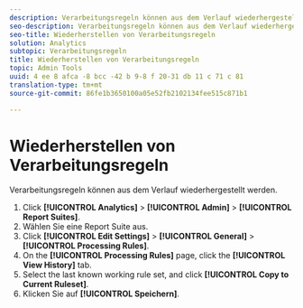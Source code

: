```yaml
---
description: Verarbeitungsregeln können aus dem Verlauf wiederhergestellt werden.
seo-description: Verarbeitungsregeln können aus dem Verlauf wiederhergestellt werden.
seo-title: Wiederherstellen von Verarbeitungsregeln
solution: Analytics
subtopic: Verarbeitungsregeln
title: Wiederherstellen von Verarbeitungsregeln
topic: Admin Tools
uuid: 4 ee 8 afca -8 bcc -42 b 9-8 f 20-31 db 11 c 71 c 81
translation-type: tm+mt
source-git-commit: 86fe1b3650100a05e52fb2102134fee515c871b1

---
```



# Wiederherstellen von Verarbeitungsregeln

Verarbeitungsregeln können aus dem Verlauf wiederhergestellt werden.

1. Click **[!UICONTROL Analytics]** &gt; **[!UICONTROL Admin]** &gt; **[!UICONTROL Report Suites]**.
1. Wählen Sie eine Report Suite aus.
1. Click **[!UICONTROL Edit Settings]** &gt; **[!UICONTROL General]** &gt; **[!UICONTROL Processing Rules]**.
1. On the **[!UICONTROL Processing Rules]** page, click the **[!UICONTROL View History]** tab.
1. Select the last known working rule set, and click **[!UICONTROL Copy to Current Ruleset]**.
1. Klicken Sie auf **[!UICONTROL Speichern]**.
